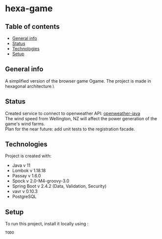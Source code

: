 # hexa-game
## Table of contents
* [General info](#general-info)
* [Status](#status)
* [Technologies](#technologies)
* [Setup](#setup)

## General info
A simplified version of the browser game Ogame. The project is made in hexagonal architecture.\

	
## Status
Created service to connect to openweather API: [openweather-java](https://github.com/Adam-Karzkowiak/openweather-java)\
The wind speed from Wellington, NZ will affect the power generation of the game's wind farms.\
Plan for the near future: add unit tests to the registration facade.

## Technologies
Project is created with:
* Java v 11
* Lombok v 1.18.18
* Passay v 1.6.0
* Spock v 2.0-M4-groovy-3.0
* Spring Boot v 2.4.2 (Data, Validation, Security)
* vavr v 0.10.3
* PostgreSQL 
	
## Setup
To run this project, install it locally using :

```
TODO
```
